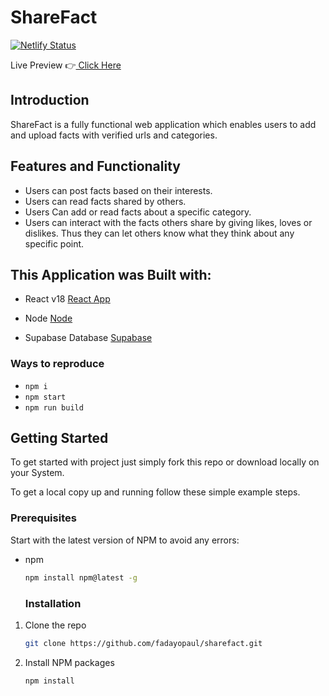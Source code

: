 # ShareFact

[![Netlify Status](https://api.netlify.com/api/v1/badges/83b103e9-0954-4e29-8264-8381bbf29402/deploy-status)](https://app.netlify.com/sites/sharefact/deploys)

Live Preview 👉[ Click Here](https://sharefact.netlify.app/)

## Introduction

ShareFact is a fully functional web application which enables users to add and upload facts with verified urls and categories.

## Features and Functionality

- Users can post facts based on their interests.
- Users can read facts shared by others.
- Users Can add or read facts about a specific category.
- Users can interact with the facts others share by giving likes, loves or dislikes. Thus they can let others know what they think about any specific point.

## This Application was Built with:

- React v18 [React App](https://github.com/facebook/create-react-app)

- Node [Node](https://nodejs.org/dist/latest-v18.x/docs/api/)

- Supabase Database [Supabase](https://supabase.com/database)

### Ways to reproduce

- `npm i`
- `npm start`
- `npm run build`

<!-- GETTING STARTED -->

## Getting Started

To get started with project just simply fork this repo or download locally on your System.

To get a local copy up and running follow these simple example steps.

### Prerequisites

Start with the latest version of NPM to avoid any errors:

- npm
  ```sh
  npm install npm@latest -g
  ```
  ### Installation

1. Clone the repo
   ```sh
   git clone https://github.com/fadayopaul/sharefact.git
   ```
2. Install NPM packages
   ```sh
   npm install
   ```
